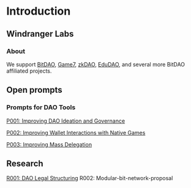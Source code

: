 # Introduction

## Windranger Labs

### About

We support [BitDAO](https://www.bitdao.io/), [Game7](https://game7.io/), [zkDAO](https://zkdao.io/), [EduDAO](https://edudao.io/), and several more BitDAO affiliated projects.

## Open prompts

### Prompts for DAO Tools

[P001: Improving DAO Ideation and Governance](/prompts/P001.md)

[P002: Improving Wallet Interactions with Native Games](/prompts/P002.md)

[P003: Improving Mass Delegation](/prompts/P003.md)

## Research

[R001: DAO Legal Structuring](/research/R001.md)
R002: Modular-bit-network-proposal
